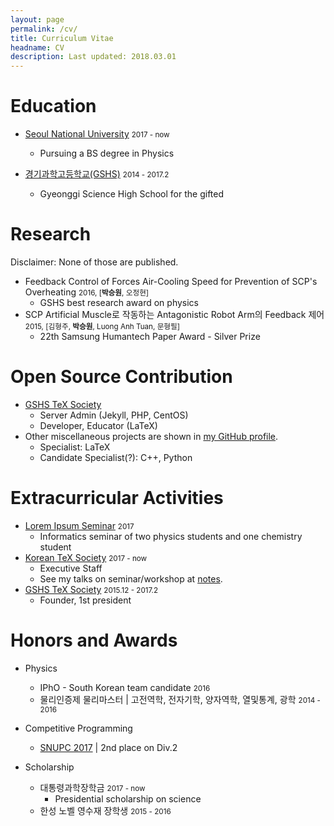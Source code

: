 ```yaml
---
layout: page
permalink: /cv/
title: Curriculum Vitae
headname: CV
description: Last updated: 2018.03.01
---
```


# Education

* [Seoul National University](http://en.snu.ac.kr) <small>2017 - now</small>
  * Pursuing a BS degree in Physics

* [경기과학고등학교(GSHS)](http://www.gs.hs.kr) <small>2014 - 2017.2</small>
  *  Gyeonggi Science High School for the gifted


# Research

Disclaimer: None of those are published.​
* Feedback Control of Forces Air-Cooling Speed for Prevention of SCP's Overheating <small>2016, [**박승원**, 오정현]</small>
  * GSHS best research award on physics
* SCP Artificial Muscle로 작동하는 Antagonistic Robot Arm의 Feedback 제어 <small>2015, [김형주, **박승원**, Luong Anh Tuan, 문형필]</small>
  * 22th Samsung Humantech Paper Award - Silver Prize

# Open Source Contribution

* [GSHS TeX Society](http://latex.gs.hs.kr)
  * Server Admin (Jekyll, PHP, CentOS)
  * Developer, Educator (LaTeX)
* Other miscellaneous projects are shown in [my GitHub profile](https://github.com/seungwonpark). 
  * Specialist: LaTeX
  * Candidate Specialist(?): C++, Python

# Extracurricular Activities

* [Lorem Ipsum Seminar](https://github.com/seungwonpark/lipsum-seminar) <small>2017</small>
  * Informatics seminar of two physics students and one chemistry student
* [Korean TeX Society](http://www.ktug.org) <small>2017 - now</small>
  * Executive Staff
  * See my talks on seminar/workshop at [notes](/notes).
* [GSHS TeX Society](http://latex.gs.hs.kr) <small>2015.12 - 2017.2</small>
  * Founder, 1st president

# Honors and Awards

- Physics
  * IPhO - South Korean team candidate <small>2016</small>
  * 물리인증제 물리마스터 | 고전역학, 전자기학, 양자역학, 열및통계, 광학 <small>2014 - 2016</small>

- Competitive Programming
  * [SNUPC 2017](http://snups.snucse.org/snupc2017/) | 2nd place on Div.2

- Scholarship
  * 대통령과학장학금 <small>2017 - now</small>
    * Presidential scholarship on science
  * 한성 노벨 영수재 장학생 <small>2015 - 2016</small>
